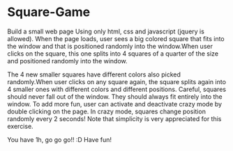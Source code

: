 # Square-Game
Build a small web page
Using only html, css and javascript (jquery is allowed).
When the page loads, user sees a big colored square that fits into the window and that is positioned randomly into the window.When user clicks on the square, this one splits into 4 squares of a quarter of the size and positioned randomly into the window. 
  
The 4 new smaller squares have different colors also picked randomly.When user clicks on any square again, the square splits again into 4 smaller ones with different colors and different positions. 
Careful, squares should never fall out of the window. 
They should always fit entirely into the window.
To add more fun, user can activate and deactivate crazy mode by double clicking on the page. 
In crazy mode, squares change position randomly every 2 seconds! 
Note that simplicity is very appreciated for this exercise.
 
You have 1h, go go go!! :D
Have fun! 
